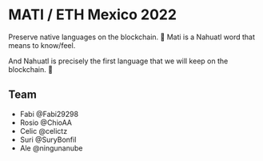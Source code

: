 # MATI / ETH Mexico 2022
Preserve native languages ​​on the blockchain. 🤩
Mati is a Nahuatl word that means to know/feel.

And Nahuatl is precisely the first language that we will keep on the blockchain. 👏
## Team
- Fabi @Fabi29298
- Rosio @ChioAA
- Celic @celictz
- Suri @SuryBonfil
- Ale @ningunanube
